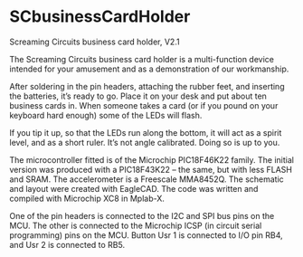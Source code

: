 # SCbusinessCardHolder
Screaming Circuits business card holder, V2.1

The Screaming Circuits business card holder is a multi-function device intended for your amusement and as a demonstration of our workmanship.

After soldering in the pin headers, attaching the rubber feet, and inserting the batteries, it’s ready to go. Place it on your desk and put about ten business cards in. When someone takes a card (or if you pound on your keyboard hard enough) some of the LEDs will flash.

If you tip it up, so that the LEDs run along the bottom, it will act as a spirit level, and as a short ruler. It’s not angle calibrated. Doing so is up to you. 

The microcontroller fitted is of the Microchip PIC18F46K22 family. The initial version was produced with a PIC18F43K22 – the same, but with less FLASH and SRAM. The accelerometer is a Freescale MMA8452Q. The schematic and layout were created with EagleCAD. The code was written and compiled with Microchip XC8 in Mplab-X.

One of the pin headers is connected to the I2C and SPI bus pins on the MCU. The other is connected to the Microchip ICSP (in circuit serial programming) pins on the MCU. Button Usr 1 is connected to I/O pin RB4, and Usr 2 is connected to RB5.

